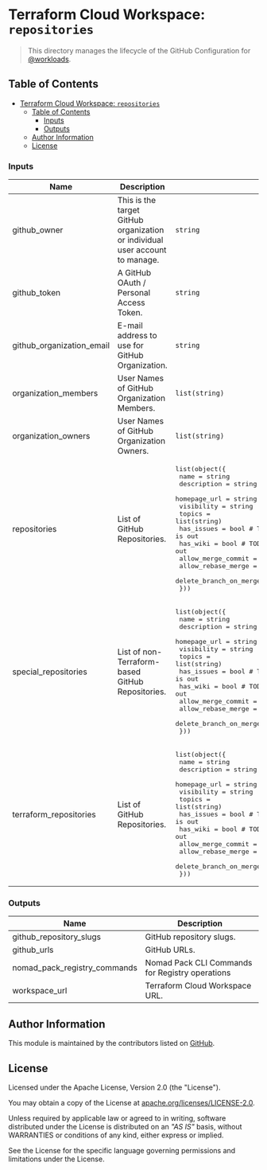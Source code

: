 # Terraform Cloud Workspace: `repositories`

> This directory manages the lifecycle of the GitHub Configuration for [@workloads](https://github.com/workloads).

## Table of Contents

<!-- TOC -->
* [Terraform Cloud Workspace: `repositories`](#terraform-cloud-workspace--repositories)
  * [Table of Contents](#table-of-contents)
    * [Inputs](#inputs)
    * [Outputs](#outputs)
  * [Author Information](#author-information)
  * [License](#license)
<!-- TOC -->

<!-- BEGIN_TF_DOCS -->
### Inputs

| Name | Description | Type | Required |
|------|-------------|------|:--------:|
| github_owner | This is the target GitHub organization or individual user account to manage. | `string` | yes |
| github_token | A GitHub OAuth / Personal Access Token. | `string` | yes |
| github_organization_email | E-mail address to use for GitHub Organization. | `string` | no |
| organization_members | User Names of GitHub Organization Members. | `list(string)` | no |
| organization_owners | User Names of GitHub Organization Owners. | `list(string)` | no |
| repositories | List of GitHub Repositories. | <pre>list(object({<br>    name                   = string<br>    description            = string<br>    homepage_url           = string<br>    visibility             = string<br>    topics                 = list(string)<br>    has_issues             = bool # TODO: mark as optional when 1.3.0 is out<br>    has_wiki               = bool # TODO: mark as optional when 1.3.0 is out<br>    allow_merge_commit     = bool<br>    allow_rebase_merge     = bool<br>    delete_branch_on_merge = bool<br>  }))</pre> | no |
| special_repositories | List of non-Terraform-based GitHub Repositories. | <pre>list(object({<br>    name                   = string<br>    description            = string<br>    homepage_url           = string<br>    visibility             = string<br>    topics                 = list(string)<br>    has_issues             = bool # TODO: mark as optional when 1.3.0 is out<br>    has_wiki               = bool # TODO: mark as optional when 1.3.0 is out<br>    allow_merge_commit     = bool<br>    allow_rebase_merge     = bool<br>    delete_branch_on_merge = bool<br>  }))</pre> | no |
| terraform_repositories | List of GitHub Repositories. | <pre>list(object({<br>    name                   = string<br>    description            = string<br>    homepage_url           = string<br>    visibility             = string<br>    topics                 = list(string)<br>    has_issues             = bool # TODO: mark as optional when 1.3.0 is out<br>    has_wiki               = bool # TODO: mark as optional when 1.3.0 is out<br>    allow_merge_commit     = bool<br>    allow_rebase_merge     = bool<br>    delete_branch_on_merge = bool<br>  }))</pre> | no |

### Outputs

| Name | Description |
|------|-------------|
| github_repository_slugs | GitHub repository slugs. |
| github_urls | GitHub URLs. |
| nomad_pack_registry_commands | Nomad Pack CLI Commands for Registry operations |
| workspace_url | Terraform Cloud Workspace URL. |
<!-- END_TF_DOCS -->

## Author Information

This module is maintained by the contributors listed on [GitHub](https://github.com/workloads/github-organization/graphs/contributors).

## License

Licensed under the Apache License, Version 2.0 (the "License").

You may obtain a copy of the License at [apache.org/licenses/LICENSE-2.0](http://www.apache.org/licenses/LICENSE-2.0).

Unless required by applicable law or agreed to in writing, software distributed under the License is distributed on an _"AS IS"_ basis, without WARRANTIES or conditions of any kind, either express or implied.

See the License for the specific language governing permissions and limitations under the License.
